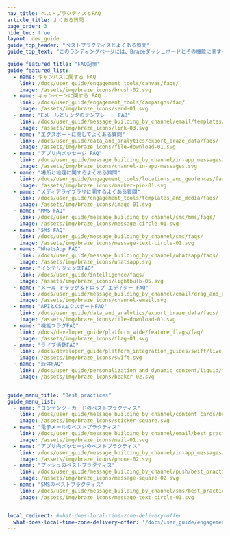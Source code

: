 ```yaml
---
nav_title: ベストプラクティスとFAQ
article_title: よくある質問
page_order: 3
hide_toc: true
layout: dev_guide
guide_top_header: "ベストプラクティスとよくある質問"
guide_top_text: "このランディングページには、Brazeダッシュボードとその機能に関するよくある質問とベストプラクティスに関する記事が掲載されている。"

guide_featured_title: "FAQ記事"
guide_featured_list:
  - name: キャンバスに関する FAQ
    link: /docs/user_guide/engagement_tools/canvas/faqs/
    image: /assets/img/braze_icons/brush-02.svg
  - name: キャンペーンに関する FAQ
    link: /docs/user_guide/engagement_tools/campaigns/faq/
    image: /assets/img/braze_icons/send-01.svg
  - name: "Eメールとリンクのテンプレート FAQ"
    link: /docs/user_guide/message_building_by_channel/email/templates/faq/
    image: /assets/img/braze_icons/link-03.svg
  - name: "エクスポートに関してよくある質問"
    link: /docs/user_guide/data_and_analytics/export_braze_data/faqs/
    image: /assets/img/braze_icons/file-download-01.svg
  - name: "アプリ内メッセージ FAQ"
    link: /docs/user_guide/message_building_by_channel/in-app_messages/faq/
    image: /assets/img/braze_icons/channel-in-app-messages.svg
  - name: "場所と地理に関するよくある質問"
    link: /docs/user_guide/engagement_tools/locations_and_geofences/faqs/
    image: /assets/img/braze_icons/marker-pin-01.svg
  - name: "メディアライブラリに関するよくある質問"
    link: /docs/user_guide/engagement_tools/templates_and_media/faqs/
    image: /assets/img/braze_icons/image-01.svg
  - name: "MMS FAQ"
    link: /docs/user_guide/message_building_by_channel/sms/mms/faqs/
    image: /assets/img/braze_icons/message-circle-01.svg
  - name: "SMS FAQ"
    link: /docs/user_guide/message_building_by_channel/sms/faqs/
    image: /assets/img/braze_icons/message-text-circle-01.svg
  - name: "WhatsApp FAQ"
    link: /docs/user_guide/message_building_by_channel/whatsapp/faqs/
    image: /assets/img/braze_icons/whatsapp.svg
  - name: "インテリジェンスFAQ"
    link: /docs/user_guide/intelligence/faqs/
    image: /assets/img/braze_icons/lightbulb-05.svg
  - name: "メール ドラッグ＆ドロップ エディター FAQ"
    link: /docs/user_guide/message_building_by_channel/email/drag_and_drop/faq/
    image: /assets/img/braze_icons/channel-email.svg
  - name: "APIとCSVエクスポートFAQ"
    link: /docs/user_guide/data_and_analytics/export_braze_data/faqs/
    image: /assets/img/braze_icons/file-download-01.svg
  - name: "機能フラグFAQ"
    link: /docs/developer_guide/platform_wide/feature_flags/faq/
    image: /assets/img/braze_icons/flag-01.svg
  - name: "ライブ活動FAQ"
    link: /docs/developer_guide/platform_integration_guides/swift/live_activities/faq/
    image: /assets/img/braze_icons/swift.svg
  - name: "液体FAQ"
    link: /docs/user_guide/personalization_and_dynamic_content/liquid/faq/
    image: /assets/img/braze_icons/beaker-02.svg


guide_menu_title: "Best practices"
guide_menu_list:
  - name: "コンテンツ・カードのベストプラクティス"
    link: /docs/user_guide/message_building_by_channel/content_cards/best_practices/
    image: /assets/img/braze_icons/sticker-square.svg
  - name: "電子メールのベストプラクティス"
    link: /docs/user_guide/message_building_by_channel/email/best_practices/
    image: /assets/img/braze_icons/mail-01.svg
  - name: "アプリ内メッセージのベストプラクティス"
    link: /docs/user_guide/message_building_by_channel/in-app_messages/best_practices/
    image: /assets/img/braze_icons/phone-02.svg
  - name: "プッシュのベストプラクティス"
    link: /docs/user_guide/message_building_by_channel/push/best_practices/
    image: /assets/img/braze_icons/message-square-02.svg
  - name: "SMSのベストプラクティス"
    link: /docs/user_guide/message_building_by_channel/sms/best_practices/
    image: /assets/img/braze_icons/message-text-circle-01.svg


local_redirect: #what-does-local-time-zone-delivery-offer
  what-does-local-time-zone-delivery-offer: '/docs/user_guide/engagement_tools/campaigns/faq/#what-does-local-time-zone-delivery-offer'
---
```


<br>